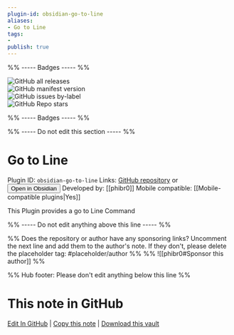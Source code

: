 ```yaml
---
plugin-id: obsidian-go-to-line
aliases:
- Go to Line
tags: 
- 
publish: true
---
```


%% ----- Badges ----- %%

![GitHub all releases](https://img.shields.io/github/downloads/phibr0/obsidian-go-to-line/total?color=573E7A&logo=github&style=for-the-badge)   
![GitHub manifest version](https://img.shields.io/github/manifest-json/v/phibr0/obsidian-go-to-line?color=573E7A&logo=github&style=for-the-badge)   
![GitHub issues by-label](https://img.shields.io/github/issues/phibr0/obsidian-go-to-line/help%20wanted?color=573E7A&logo=github&style=for-the-badge)   
![GitHub Repo stars](https://img.shields.io/github/stars/phibr0/obsidian-go-to-line?color=573E7A&logo=github&style=for-the-badge)

%% ----- Badges ----- %%

%% ----- Do not edit this section ----- %%

# Go to Line

Plugin ID: `obsidian-go-to-line`
Links: [GitHub repository](https://github.com/phibr0/obsidian-go-to-line) or [<button id=HH>Open in Obsidian</button>](obsidian://show-plugin?id=obsidian-go-to-line)
Developed by: [[phibr0]]
Mobile compatible: [[Mobile-compatible plugins|Yes]]

This Plugin provides a go to Line Command

%% ----- Do not edit anything above this line ----- %% 

%% Does the repository or author have any sponsoring links? Uncomment the next line and add them to the author's note. If they don't, please delete the placeholder tag: #placeholder/author %%
%% ![[phibr0#Sponsor this author]] %%

%% Hub footer: Please don't edit anything below this line %%

# This note in GitHub

<span class="git-footer">[Edit In GitHub](https://github.dev/obsidian-community/obsidian-hub/blob/main/02%20-%20Community%20Expansions/02.05%20All%20Community%20Expansions/Plugins/obsidian-go-to-line.md "git-hub-edit-note") | [Copy this note](https://raw.githubusercontent.com/obsidian-community/obsidian-hub/main/02%20-%20Community%20Expansions/02.05%20All%20Community%20Expansions/Plugins/obsidian-go-to-line.md "git-hub-copy-note") | [Download this vault](https://github.com/obsidian-community/obsidian-hub/archive/refs/heads/main.zip "git-hub-download-vault") </span>
